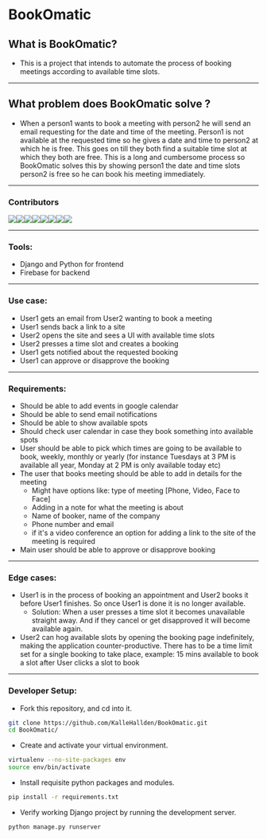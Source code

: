 #                                                      BookOmatic

## What is BookOmatic?
- This is a project that intends to automate the process of booking meetings according to available time slots.

---
## What problem does BookOmatic solve ?
- When a person1 wants to book a meeting with person2 he will send an email requesting for the date and time of the meeting. Person1 is not available at the requested time so he gives a date and time to person2 at which he is free. This goes on till they both find a suitable time slot at which they both are free. This is a long and cumbersome process so BookOmatic solves this by showing person1 the date and time slots person2 is free so he can book his meeting immediately.

---

### Contributors
[![](https://sourcerer.io/fame/BrianRuizy/BrianRuizy/BookOmatic/images/0)](https://sourcerer.io/fame/BrianRuizy/BrianRuizy/BookOmatic/links/0)[![](https://sourcerer.io/fame/BrianRuizy/BrianRuizy/BookOmatic/images/1)](https://sourcerer.io/fame/BrianRuizy/BrianRuizy/BookOmatic/links/1)[![](https://sourcerer.io/fame/BrianRuizy/BrianRuizy/BookOmatic/images/2)](https://sourcerer.io/fame/BrianRuizy/BrianRuizy/BookOmatic/links/2)[![](https://sourcerer.io/fame/BrianRuizy/BrianRuizy/BookOmatic/images/3)](https://sourcerer.io/fame/BrianRuizy/BrianRuizy/BookOmatic/links/3)[![](https://sourcerer.io/fame/BrianRuizy/BrianRuizy/BookOmatic/images/4)](https://sourcerer.io/fame/BrianRuizy/BrianRuizy/BookOmatic/links/4)[![](https://sourcerer.io/fame/BrianRuizy/BrianRuizy/BookOmatic/images/5)](https://sourcerer.io/fame/BrianRuizy/BrianRuizy/BookOmatic/links/5)[![](https://sourcerer.io/fame/BrianRuizy/BrianRuizy/BookOmatic/images/6)](https://sourcerer.io/fame/BrianRuizy/BrianRuizy/BookOmatic/links/6)[![](https://sourcerer.io/fame/BrianRuizy/BrianRuizy/BookOmatic/images/7)](https://sourcerer.io/fame/BrianRuizy/BrianRuizy/BookOmatic/links/7)

---

### Tools:
- Django and Python for frontend
- Firebase for backend

---

### Use case:
- User1 gets an email from User2 wanting to book a meeting
- User1 sends back a link to a site 
- User2 opens the site and sees a UI with available time slots
- User2 presses a time slot and creates a booking
- User1 gets notified about the requested booking
- User1 can approve or disapprove the booking

---

### Requirements:
- Should be able to add events in google calendar
- Should be able to send email notifications
- Should be able to show available spots
- Should check user calendar in case they book something into available spots
- User should be able to pick which times are going to be available to book, weekly, monthly or yearly (for instance Tuesdays at 3 PM is available all year, Monday at 2 PM is only available today etc)
- The user that books meeting should be able to add in details for the meeting
    - Might have options like: type of meeting [Phone, Video, Face to Face]
    - Adding in a note for what the meeting is about 
    - Name of booker, name of the company
    - Phone number and email
    - if it's a video conference an option for adding a link to the site of the meeting is required
- Main user should be able to approve or disapprove booking 

---

### Edge cases:
- User1 is in the process of booking an appointment and User2 books it before User1 finishes. So once User1 is done it is no longer available.
    - Solution: When a user presses a time slot it becomes unavailable straight away. And if they cancel or get disapproved it will become available again.
- User2 can hog available slots by opening the booking page indefinitely, making the application counter-productive. There has to be a time limit set for a single booking to take place, example: 15 mins available to book a slot after User clicks a slot to book

---

### Developer Setup:
- Fork this repository, and cd into it.
```bash
git clone https://github.com/KalleHallden/BookOmatic.git
cd BookOmatic/
```
- Create and activate your virtual environment.
```bash
virtualenv --no-site-packages env
source env/bin/activate
```
- Install requisite python packages and modules.
```bash
pip install -r requirements.txt
```
- Verify working Django project by running the development server.
```bash
python manage.py runserver
```
